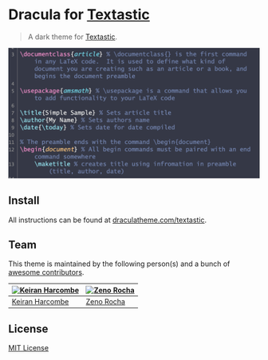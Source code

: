 # Dracula for [Textastic](https://textasticapp.com)

> A dark theme for [Textastic](https://textasticapp.com).

![Screenshot](./screenshot.png)

## Install

All instructions can be found at [draculatheme.com/textastic](https://draculatheme.com/textastic).

## Team

This theme is maintained by the following person(s) and a bunch of [awesome contributors](https://github.com/dracula/template/graphs/contributors).

[![Keiran Harcombe](https://github.com/kjharcombe.png?size10)](https://github.com/kjharcombe) | [![Zeno Rocha](https://github.com/zenorocha.png?size10)](https://github.com/zenorocha) |
--- | --- | 
[Keiran Harcombe](https://github.com/kjharcombe) | [Zeno Rocha](https://github.com/zenorocha) | 

## License

[MIT License](./LICENSE)
